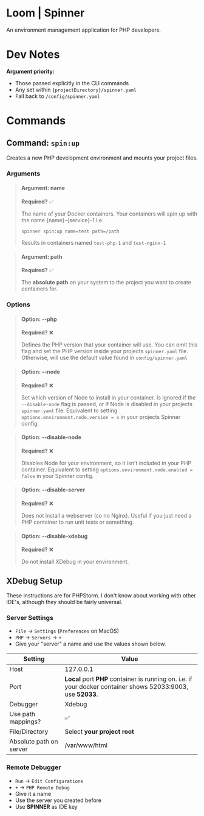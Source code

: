 # Loom | Spinner

An environment management application for PHP developers.

# Dev Notes

**Argument priority:**

- Those passed explicitly in the CLI commands
- Any set within `{projectDirectory}/spinner.yaml`
- Fall back to `/config/spinner.yaml`

# Commands

## Command: `spin:up`

Creates a new PHP development environment and mounts your project files.

### Arguments

> #### Argument: name 
>
> **Required?** ✅
> 
> The name of your Docker containers. Your containers will spin up with the name {name}-{service}-1 i.e.
> 
> `spinner spin:up name=test path=/path`
> 
> Results in containers named `test-php-1` and `test-nginx-1`

> #### Argument: path
> 
> **Required?** ✅
> 
> The **absolute path** on your system to the project you want to create containers for.

### Options

> #### Option: --php
> 
> **Required?** ❌
> 
> Defines the PHP version that your container will use. You can omit this flag and set the PHP version inside your
> projects `spinner.yaml` file. Otherwise, will use the default value found in `config/spinner.yaml`

> #### Option: --node
> 
> **Required?** ❌
> 
> Set which version of Node to install in your container. Is ignored if the `--disable-node` flag is
> passed, or if Node is disabled in your projects `spinner.yaml` file. Equivalent to setting `options.environment.node.version = x`
> in your projects Spinner config.

> #### Option: --disable-node
> 
> **Required?** ❌
> 
> Disables Node for your environment, so it isn't included in your PHP container. Equivalent to setting `options.environment.node.enabled = false`
> in your Spinner config.

> #### Option: --disable-server
> 
> **Required?** ❌
> 
> Does not install a webserver (so no Nginx). Useful if you just need a PHP container to run 
> unit tests or something.

> #### Option: --disable-xdebug
> 
> **Required?** ❌
> 
> Do not install XDebug in your environment.

## XDebug Setup

These instructions are for PHPStorm. I don't know about working with other IDE's, although they
should be fairly universal.

### Server Settings

- `File` -> `Settings` (`Preferences` on MacOS)
- `PHP` -> `Servers` -> `+`
- Give your "server" a name and use the values shown below.

| Setting                 | Value                                                                                                          |
|-------------------------|----------------------------------------------------------------------------------------------------------------|
| Host                    | 127.0.0.1                                                                                                      |
| Port                    | **Local** port **PHP** container is running on. i.e. if your docker container shows 52033:9003, use **52033**. |
| Debugger                | Xdebug                                                                                                         |
| Use path mappings?      | ✅                                                                                                              |
| File/Directory          | Select **your project root**                                                                                   |
| Absolute path on server | /var/www/html                                                                                                  |

### Remote Debugger

- `Run` -> `Edit Configurations`
- `+` -> `PHP Remote Debug`
- Give it a name
- Use the server you created before
- Use **SPINNER** as IDE key